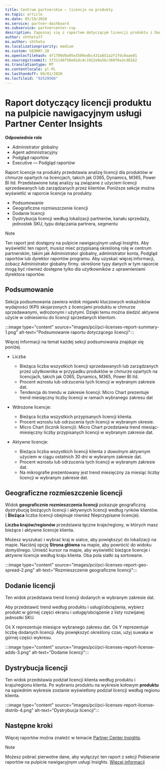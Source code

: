 ```yaml
---
title: Centrum partnerskie — licencje na produkty
ms.topic: article
ms.date: 05/19/2020
ms.service: partner-dashboard
ms.subservice: partnercenter-csp
description: Zapoznaj się z raportem dotyczącym licencji produktu i Dowiedz się, jak ulepszyć produkty w chmurze oparte na licencjonowaniu, które są sprzedawane lub zarządzane przez klientów.
author: shthota77
ms.author: shthota
ms.localizationpriority: medium
ms.custom: SEOMAY.20
ms.openlocfilehash: 4f1709d9a95e3509edbc431a851a2f1fdc0aae01
ms.sourcegitcommit: 5f31146f50e01dc4c1922e0a5bc369f0a3cd8162
ms.translationtype: MT
ms.contentlocale: pl-PL
ms.lasthandoff: 09/01/2020
ms.locfileid: "92529566"
---
```

# <a name="product-licenses-report-in-the-partner-center-insights-dashboard"></a>Raport dotyczący licencji produktu na pulpicie nawigacyjnym usługi Partner Center Insights

**Odpowiednie role**
- Administrator globalny
- Agent administracyjny
- Podgląd raportów
- Executive — Podgląd raportów

Raport licencje na produkty przedstawia analizę licencji dla produktów w chmurze opartych na licencjach, takich jak O365, Dynamics, M365, Power BI itd. Przedstawione tutaj analizy są związane z użyciem licencji sprzedawanych lub zarządzanych przez klientów. Poniższe sekcje można wyświetlić w raporcie licencje na produkty.

- Podsumowanie
- Geograficzne rozmieszczenie licencji
- Dodanie licencji
- Dystrybucja licencji według lokalizacji partnerów, kanału sprzedaży, jednostek SKU, typu dołączania partnera, segmentu

 > [!NOTE]
 > Ten raport jest dostępny na pulpicie nawigacyjnym usługi Insights. Aby wyświetlić ten raport, musisz mieć przypisaną określoną rolę w centrum partnerskim, takim jak Administrator globalny, administrator konta, Podgląd raportów lub dyrektor raportów programu. Aby uzyskać więcej informacji, zobacz Administrator globalny firmy. określone typy danych w tym raporcie mogą być również dostępne tylko dla użytkowników z uprawnieniami dyrektora raportów.

## <a name="summary"></a>Podsumowanie

Sekcja podsumowania zawiera widok migawki kluczowych wskaźników wydajności (KPI) skojarzonych z licencjami produktu w chmurze sprzedawanymi, wdrożonymi i użytymi. Dzięki temu można śledzić aktywne użycie w odniesieniu do licencji sprzedanych klientom.

:::image type="content" source="images/pci/pci-licenses-report-summary-1.png" alt-text="Podsumowanie raportu dotyczącego licencji":::

Więcej informacji na temat każdej sekcji podsumowania znajduje się poniżej.

- Liczba 
  - Bieżąca liczba wszystkich licencji sprzedawanych lub zarządzanych przez użytkownika w przypadku produktów w chmurze opartych na licencjach, takich jak O365, Dynamics, M365, Power BI itd.
  - Procent wzrostu lub odrzucenia tych licencji w wybranym zakresie dat.
  - Tendencja do trendu w zakresie licencji: Micro Chart prezentuje trend miesięczny liczby licencji w ramach wybranego zakresu dat

- Wdrożone licencje:
  - Bieżąca liczba wszystkich przypisanych licencji klienta.
  - Procent wzrostu lub odrzucenia tych licencji w wybranym okresie.
  - Micro Chart (licznik licencji): Micro Chart przedstawia trend miesiąc-miesięczny liczby przypisanych licencji w wybranym zakresie dat.

- Aktywne licencje: 
  - Bieżąca liczba wszystkich licencji klienta z dowolnym aktywnym użyciem w ciągu ostatnich 30 dni w wybranym zakresie dat.
  - Procent wzrostu lub odrzucenia tych licencji w wybranym zakresie dat.
  - Na mikrografie prezentowany jest trend miesięczny za miesiąc liczby licencji w wybranym zakresie dat.

## <a name="geographical-spread-of-licenses"></a>Geograficzne rozmieszczenie licencji

Widok **geograficznie rozmieszczenia licencji** pokazuje geograficzną dystrybucję bieżących licencji i aktywnych licencji według rynków klientów. ( **Bieżąca** liczba licencji obejmuje również Nieprzypisane licencje).

**Liczba krajów/regionów** przedstawia łączne kraje/regiony, w których masz bieżące i aktywne licencje klienta.

Możesz wyszukać i wybrać kraj w siatce, aby powiększyć do lokalizacji na mapie. Naciśnij opcję **Strona główna** na mapie, aby powrócić do widoku domyślnego. Umieść kursor na mapie, aby wyświetlić bieżące licencje i aktywne licencje według kraju klienta. Oba pola siatki są sortowane.

:::image type="content" source="images/pci/pci-licenses-report-geo-spread-2.png" alt-text="Rozmieszczenie geograficzne licencji":::

## <a name="license-adds"></a>Dodanie licencji

Ten widok przedstawia trend licencji dodanych w wybranym zakresie dat. 

Aby przedstawić trend według produktu i usługi/obciążenia, wybierz produkt w górnej części ekranu i usługę/obciążenie z listy rozwijanej jednostki SKU.

Oś X reprezentuje miesiące wybranego zakresu dat. Oś Y reprezentuje liczbę dodanych licencji. Aby powiększyć określony czas, użyj suwaka w górnej części wykresu.

:::image type="content" source="images/pci/pci-licenses-report-license-adds-3.png" alt-text="Dodanie licencji":::

## <a name="license-distribution"></a>Dystrybucja licencji

Ten widok przedstawia podział licencji klienta według produktu i kraju/regionu klienta. Po wybraniu produktu na wykresie kołowym **produktu** na sąsiednim wykresie zostanie wyświetlony podział licencji według regionu klienta.

:::image type="content" source="images/pci/pci-licenses-report-license-distrib-4.png" alt-text="Dystrybucja licencji":::

## <a name="next-steps"></a>Następne kroki

Więcej raportów można znaleźć w temacie [Partner Center Insights](partner-center-insights.md).

>[!NOTE] 
> Możesz pobrać pierwotne dane, aby wyłączyć ten raport z sekcji Pobieranie raportów na pulpicie nawigacyjnym usługi Insights. [Więcej informacji](pci-download-reports.md)
